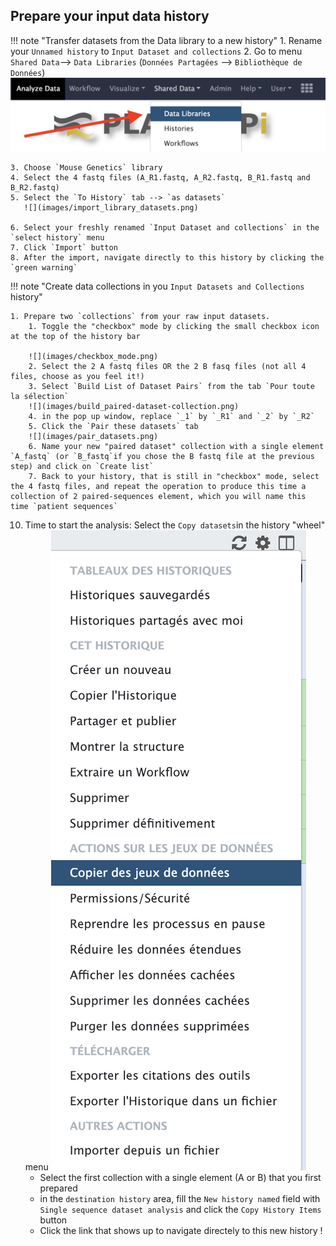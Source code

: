 ## Prepare your input data history

!!! note "Transfer datasets from the Data library to a new history"
    1. Rename your `Unnamed history` to
    ```
    Input Dataset and collections
    ```
    2. Go to menu `Shared Data`--> `Data Libraries` (`Données Partagées` --> `Bibliothèque de Données`)
       ![](images/import_data.png)
    
    3. Choose `Mouse Genetics` library
    4. Select the 4 fastq files (A_R1.fastq, A_R2.fastq, B_R1.fastq and B_R2.fastq)
    5. Select the `To History` tab --> `as datasets`
       ![](images/import_library_datasets.png)
    
    6. Select your freshly renamed `Input Dataset and collections` in the `select history` menu
    7. Click `Import` button
    8. After the import, navigate directly to this history by clicking the `green warning`

!!! note "Create data collections in you `Input Datasets and Collections` history"
    
    1. Prepare two `collections` from your raw input datasets.
        1. Toggle the "checkbox" mode by clicking the small checkbox icon at the top of the history bar
        
        ![](images/checkbox_mode.png)
        2. Select the 2 A fastq files OR the 2 B fasq files (not all 4 files, choose as you feel it!)
        3. Select `Build List of Dataset Pairs` from the tab `Pour toute la sélection`
        ![](images/build_paired-dataset-collection.png)
        4. in the pop up window, replace `_1` by `_R1` and `_2` by `_R2`
        5. Click the `Pair these datasets` tab
        ![](images/pair_datasets.png)
        6. Name your new "paired dataset" collection with a single element `A_fastq` (or `B_fastq`if you chose the B fastq file at the previous step) and click on `Create list`
        7. Back to your history, that is still in "checkbox" mode, select the 4 fastq files, and repeat the operation to produce this time a collection of 2 paired-sequences element, which you will name this time `patient sequences`

10. Time to start the analysis:
    Select the `Copy datasets`in the history "wheel" menu 
    ![](images/copy_datasets.png)
    - Select the first collection with a single element (A or B) that you first prepared
    - in the `destination history` area, fill the `New history named` field with `Single sequence dataset analysis` and click the `Copy History Items` button
    - Click the link that shows up to navigate directely to this new history !
